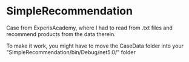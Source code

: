 # SimpleRecommendation
Case from ExperisAcademy, where I had to read from .txt files and recommend products from the data therein.

To make it work, you might have to move the CaseData folder into your "SimpleRecommendation/bin/Debug/net5.0/" folder
